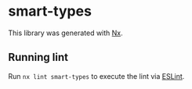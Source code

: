# smart-types

This library was generated with [Nx](https://nx.dev).

## Running lint

Run `nx lint smart-types` to execute the lint via [ESLint](https://eslint.org/).
